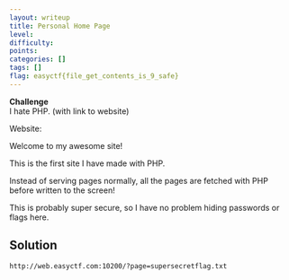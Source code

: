 ```yaml
---
layout: writeup
title: Personal Home Page
level: 
difficulty: 
points: 
categories: []
tags: []
flag: easyctf{file_get_contents_is_9_safe}
---
```

**Challenge**  
I hate PHP. (with link to website)

Website:

Welcome to my awesome site!

This is the first site I have made with PHP.

Instead of serving pages normally, all the pages are fetched with PHP
before written to the screen!

This is probably super secure, so I have no problem hiding passwords or
flags here.

## Solution

    http://web.easyctf.com:10200/?page=supersecretflag.txt

